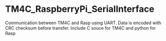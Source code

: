 # TM4C_RaspberryPi_SerialInterface
Communication between TM4C and Rasp using UART. Data is encoded with CRC checksum before transfer. Include C souce for TM4C and python for Rasp
